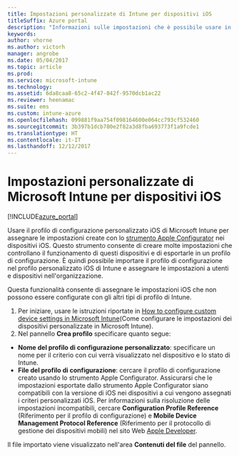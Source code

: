 ```yaml
---
title: Impostazioni personalizzate di Intune per dispositivi iOS
titleSuffix: Azure portal
description: "Informazioni sulle impostazioni che è possibile usare in un profilo personalizzato iOS.\""
keywords: 
author: vhorne
ms.author: victorh
manager: angrobe
ms.date: 05/04/2017
ms.topic: article
ms.prod: 
ms.service: microsoft-intune
ms.technology: 
ms.assetid: 6da8caa8-65c2-4f47-842f-9570dcb1ac22
ms.reviewer: heenamac
ms.suite: ems
ms.custom: intune-azure
ms.openlocfilehash: 099881f9aa754f098164600e064cc793cf532460
ms.sourcegitcommit: 3b397b1dcb780e2f82a3d8fba693773f1a9fcde1
ms.translationtype: HT
ms.contentlocale: it-IT
ms.lasthandoff: 12/12/2017
---
```

# <a name="microsoft-intune-custom-settings-for-ios-devices"></a>Impostazioni personalizzate di Microsoft Intune per dispositivi iOS

[!INCLUDE[azure_portal](./includes/azure_portal.md)]

Usare il profilo di configurazione personalizzato iOS di Microsoft Intune per assegnare le impostazioni create con lo [strumento Apple Configurator](https://itunes.apple.com/app/apple-configurator-2/id1037126344?mt=12) nei dispositivi iOS. Questo strumento consente di creare molte impostazioni che controllano il funzionamento di questi dispositivi e di esportarle in un profilo di configurazione. È quindi possibile importare il profilo di configurazione nel profilo personalizzato iOS di Intune e assegnare le impostazioni a utenti e dispositivi nell'organizzazione.

Questa funzionalità consente di assegnare le impostazioni iOS che non possono essere configurate con gli altri tipi di profilo di Intune.


1. Per iniziare, usare le istruzioni riportate in [How to configure custom device settings in Microsoft Intune](custom-settings-configure.md)(Come configurare le impostazioni dei dispositivi personalizzate in Microsoft Intune).
2. Nel pannello **Crea profilo** specificare quanto segue:

- **Nome del profilo di configurazione personalizzato**: specificare un nome per il criterio con cui verrà visualizzato nel dispositivo e lo stato di Intune.
- **File del profilo di configurazione**: cercare il profilo di configurazione creato usando lo strumento Apple Configurator.
Assicurarsi che le impostazioni esportate dallo strumento Apple Configurator siano compatibili con la versione di iOS nei dispositivi a cui vengono assegnati i criteri personalizzati iOS. Per informazioni sulla risoluzione delle impostazioni incompatibili, cercare **Configuration Profile Reference** (Riferimento per il profilo di configurazione) e **Mobile Device Management Protocol Reference** (Riferimento per il protocollo di gestione dei dispositivi mobili) nel sito Web [Apple Developer](https://developer.apple.com/).

Il file importato viene visualizzato nell'area **Contenuti del file** del pannello.
